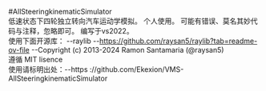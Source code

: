 #AllSteeringkinematicSimulator  
低速状态下四轮独立转向汽车运动学模拟。 个人使用。 可能有错误、莫名其妙代码与注释，忽略即可。 编写于vs2022。  
使用下面开源库： --raylib --https://github.com/raysan5/raylib?tab=readme-ov-file --Copyright (c) 2013-2024 Ramon Santamaria (@raysan5)  
遵循 MIT lisence  
使用请标明出处：--https ://github.com/Ekexion/VMS-AllSteeringkinematicSimulator   
